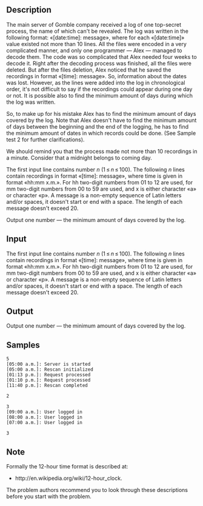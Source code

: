 ## Description

<div><p>The main server of Gomble company received a log of one top-secret process, the name of which can't be revealed. The log was written in the following format: «<span class="tex-font-style-tt">[date:time]: message</span>», where for each «<span class="tex-font-style-tt">[date:time]</span>» value existed not more than 10 lines. All the files were encoded in a very complicated manner, and only one programmer — Alex — managed to decode them. The code was so complicated that Alex needed four weeks to decode it. Right after the decoding process was finished, all the files were deleted. But after the files deletion, Alex noticed that he saved the recordings in format «<span class="tex-font-style-tt">[time]: message</span>». So, information about the dates was lost. However, as the lines were added into the log in chronological order, it's not difficult to say if the recordings could appear during one day or not. It is possible also to find the minimum amount of days during which the log was written.</p><p>So, to make up for his mistake Alex has to find the minimum amount of days covered by the log. Note that Alex doesn't have to find the minimum amount of days between the beginning and the end of the logging, he has to find the minimum amount of dates in which records could be done. (See Sample test 2 for further clarifications).</p><p>We should remind you that the process made not more than 10 recordings in a minute. Consider that a midnight belongs to coming day.</p></div><div class="input-specification"><p>The first input line contains number <span class="tex-span"><i>n</i></span> (<span class="tex-span">1 ≤ <i>n</i> ≤ 100</span>). The following <span class="tex-span"><i>n</i></span> lines contain recordings in format «<span class="tex-font-style-tt">[time]: message</span>», where time is given in format «<span class="tex-font-style-tt">hh:mm x.m.</span>». For <span class="tex-font-style-tt">hh</span> two-digit numbers from <span class="tex-font-style-tt">01</span> to <span class="tex-font-style-tt">12</span> are used, for <span class="tex-font-style-tt">mm</span> two-digit numbers from <span class="tex-font-style-tt">00</span> to <span class="tex-font-style-tt">59</span> are used, and <span class="tex-font-style-tt">x</span> is either character «<span class="tex-font-style-tt">a</span>» or character «<span class="tex-font-style-tt">p</span>». A message is a non-empty sequence of Latin letters and/or spaces, it doesn't start or end with a space. The length of each message doesn't exceed 20.</p></div><div class="output-specification"><p>Output one number — the minimum amount of days covered by the log.</p></div>


## Input

<p>The first input line contains number <span class="tex-span"><i>n</i></span> (<span class="tex-span">1 ≤ <i>n</i> ≤ 100</span>). The following <span class="tex-span"><i>n</i></span> lines contain recordings in format «<span class="tex-font-style-tt">[time]: message</span>», where time is given in format «<span class="tex-font-style-tt">hh:mm x.m.</span>». For <span class="tex-font-style-tt">hh</span> two-digit numbers from <span class="tex-font-style-tt">01</span> to <span class="tex-font-style-tt">12</span> are used, for <span class="tex-font-style-tt">mm</span> two-digit numbers from <span class="tex-font-style-tt">00</span> to <span class="tex-font-style-tt">59</span> are used, and <span class="tex-font-style-tt">x</span> is either character «<span class="tex-font-style-tt">a</span>» or character «<span class="tex-font-style-tt">p</span>». A message is a non-empty sequence of Latin letters and/or spaces, it doesn't start or end with a space. The length of each message doesn't exceed 20.</p>


## Output

<p>Output one number — the minimum amount of days covered by the log.</p>


## Samples

```input1
5
[05:00 a.m.]: Server is started
[05:00 a.m.]: Rescan initialized
[01:13 p.m.]: Request processed
[01:10 p.m.]: Request processed
[11:40 p.m.]: Rescan completed

```

```output1
2

```






```input2
3
[09:00 a.m.]: User logged in
[08:00 a.m.]: User logged in
[07:00 a.m.]: User logged in

```

```output2
3

```




## Note

<p>Formally the 12-hour time format is described at: </p><ul> <li> <span class="tex-font-style-tt">http://en.wikipedia.org/wiki/12-hour_clock</span>. </li></ul> The problem authors recommend you to look through these descriptions before you start with the problem.
